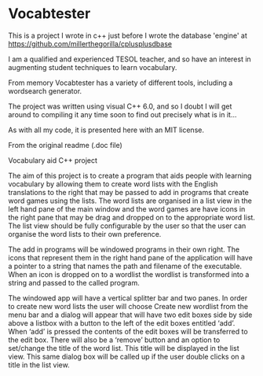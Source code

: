 # Vocabtester

This is a project I wrote in c++ just before I wrote the database 'engine' at https://github.com/millerthegorilla/cplusplusdbase

I am a qualified and experienced TESOL teacher, and so have an interest in augmenting student techniques to learn vocabulary.

From memory Vocabtester has a variety of different tools, including a wordsearch generator.

The project was written using visual C++ 6.0, and so I doubt I will get around to compiling it any time soon to find out precisely what is in it...

As with all my code, it is presented here with an MIT license.

From the original readme (.doc file)

Vocabulary aid C++ project

The aim of this project is to create a program that aids people with learning vocabulary by allowing them to create word lists with the English translations to the right that may be passed to add in programs that create word games using the lists.  The word lists are organised in a list view in the left hand pane of the main window and the word games are have icons in the right pane that may be drag and dropped on to the appropriate word list.  The list view should be fully configurable by the user so that the user can organise the word lists to their own preference.

The add in programs will be windowed programs in their own right.  The icons that represent them in the right hand pane of the application will have a pointer to a string that names the path and filename of the executable.  When an icon is dropped on to a wordlist the wordlist is transformed into a string and passed to the called program.

The windowed app will have a vertical splitter bar and two panes.  In order to create new word lists the user will choose Create new wordlist from the menu bar and a dialog will appear that will have two edit boxes side by side above a listbox with a button to the left of the edit boxes entitled ‘add’.  When ‘add’ is pressed the contents of the edit boxes will be transferred to the edit box.  There will also be a ‘remove’ button and an option to set/change the title of the word list.  This title will be displayed in the list view.  This same dialog box will be called up if the user double clicks on a title in the list view. 
